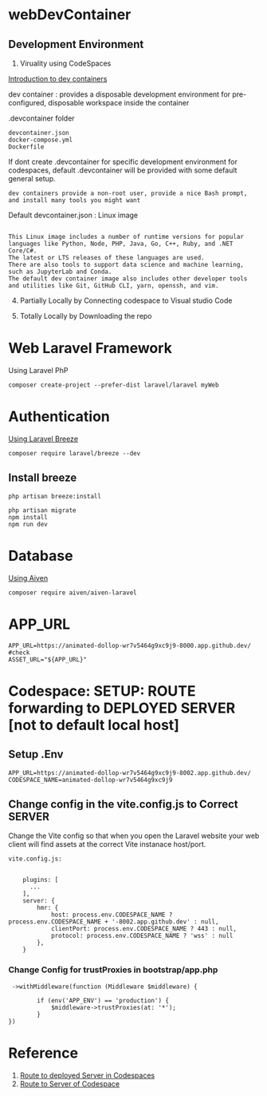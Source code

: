 # webDevContainer

## Development Environment

1. Viruality using CodeSpaces

[Introduction to dev containers](https://docs.github.com/en/codespaces/setting-up-your-project-for-codespaces/adding-a-dev-container-configuration/introduction-to-dev-containers)

dev container : provides a disposable development environment for pre-configured, disposable workspace inside the container

.devcontainer folder

```
devcontainer.json
docker-compose.yml
Dockerfile

```

If dont create .devcontainer for specific development environment for codespaces, 
default .devcontainer will be provided with some default general setup. 

```
dev containers provide a non-root user, provide a nice Bash prompt, 
and install many tools you might want

```

Default devcontainer.json : Linux image

```

This Linux image includes a number of runtime versions for popular languages like Python, Node, PHP, Java, Go, C++, Ruby, and .NET Core/C#. 
The latest or LTS releases of these languages are used. 
There are also tools to support data science and machine learning, such as JupyterLab and Conda. 
The default dev container image also includes other developer tools and utilities like Git, GitHub CLI, yarn, openssh, and vim.

```

4. Partially Locally by Connecting codespace to Visual studio Code

5. Totally Locally by Downloading the repo

# Web Laravel Framework

Using Laravel PhP

```
composer create-project --prefer-dist laravel/laravel myWeb
```

# Authentication

[Using Laravel Breeze](https://laravel.com/docs/11.x/starter-kits#laravel-breeze)

```
composer require laravel/breeze --dev
```
## Install breeze

```
php artisan breeze:install
 
php artisan migrate
npm install
npm run dev
```

# Database

[Using Aiven](https://github.com/nglthu/Database/blob/main/aivenConnection.md)
```
composer require aiven/aiven-laravel

```


# APP_URL

```
APP_URL=https://animated-dollop-wr7v5464g9xc9j9-8000.app.github.dev/
#check
ASSET_URL="${APP_URL}"
```

# Codespace: SETUP: ROUTE forwarding to DEPLOYED SERVER [not to default local host] 

## Setup .Env

```
APP_URL=https://animated-dollop-wr7v5464g9xc9j9-8002.app.github.dev/
CODESPACE_NAME=animated-dollop-wr7v5464g9xc9j9
```
## Change config in the vite.config.js to Correct SERVER

Change the Vite config so that when you open the Laravel website your web client will find assets at the correct Vite instanace host/port.

```
vite.config.js:


    plugins: [
      ...
    ],
    server: {
        hmr: {
            host: process.env.CODESPACE_NAME ? process.env.CODESPACE_NAME + '-8002.app.github.dev' : null,
            clientPort: process.env.CODESPACE_NAME ? 443 : null,
            protocol: process.env.CODESPACE_NAME ? 'wss' : null
        },
    }
```    
### Change Config for trustProxies in bootstrap/app.php

```
 ->withMiddleware(function (Middleware $middleware) {
    
        if (env('APP_ENV') == 'production') {
            $middleware->trustProxies(at: '*');
        }
})
```

# Reference

1. [Route to deployed Server in Codespaces](https://github.com/JonoHall/Laravel-Vite-Codespaces
)
2. [Route to Server of  Codespace](https://laracasts.com/discuss/channels/devops/laravel-10-vite-and-codespaces)
